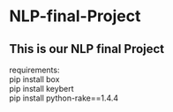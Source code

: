 # NLP-final-Project
## This is our NLP final Project

requirements:  <br>
pip install box <br>
pip install keybert <br>
pip install python-rake==1.4.4 <br>



